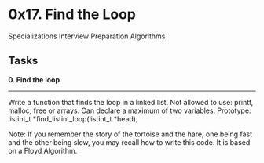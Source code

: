 # 0x17. Find the Loop
Specializations Interview Preparation Algorithms

## Tasks

**0. Find the loop**
___
Write a function that finds the loop in a linked list. Not allowed to use: printf, malloc, free or arrays. Can declare a maximum of two variables.
Prototype: listint_t *find_listint_loop(listint_t *head);

Note: If you remember the story of the tortoise and the hare, one being fast and the other being slow, you may recall how to write this code.  It is based on a Floyd Algorithm.

